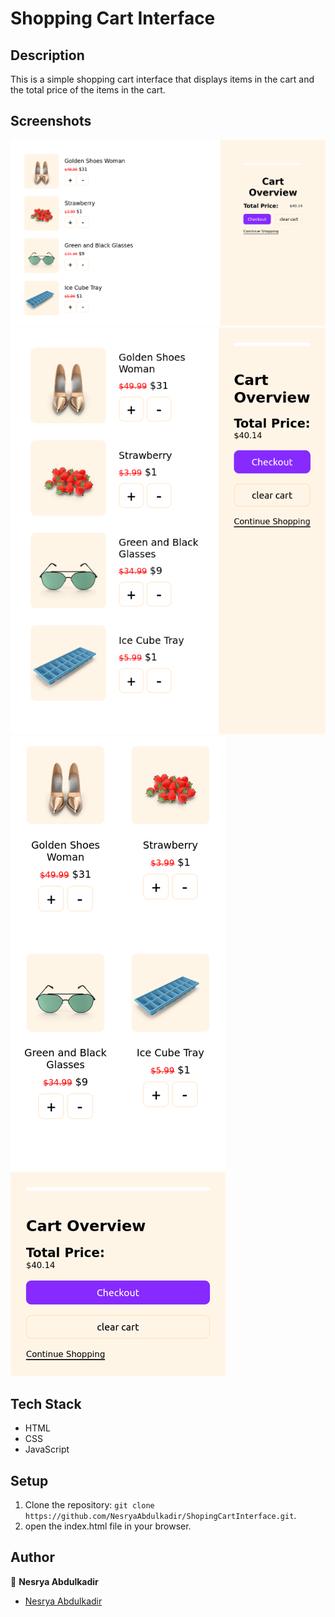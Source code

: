 # Shopping Cart Interface

## Description

This is a simple shopping cart interface that displays items in the cart and the total price of the items in the cart.

## Screenshots

![Screenshot 1](assets/ss1.png)
![Screenshot 2](assets/ss2.png)
![Screenshot 3](assets/ss3.png)

## Tech Stack

- HTML
- CSS
- JavaScript

## Setup

1. Clone the repository: `git clone https://github.com/NesryaAbdulkadir/ShopingCartInterface.git`.
2. open the index.html file in your browser.

## Author

👤 **Nesrya Abdulkadir**

- [Nesrya Abdulkadir](https://github.com/NesryaAbdulkadir)
